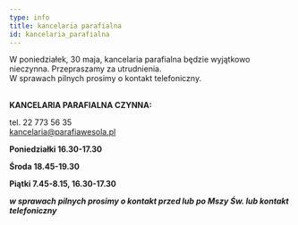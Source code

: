 ```yaml
---
type: info
title: kancelaria parafialna
id: kancelaria_parafialna
---
```

W poniedziałek, 30 maja, kancelaria parafialna będzie wyjątkowo nieczynna. Przepraszamy za utrudnienia. \
W sprawach pilnych prosimy o kontakt telefoniczny.

\
**KANCELARIA PARAFIALNA CZYNNA:**

tel. 22 773 56 35\
kancelaria@parafiawesola.pl

**Poniedziałki 16.30-17.30**

**Środa 18.45-19.30**

**Piątki 7.45-8.15, 16.30-17.30**

***w sprawach pilnych prosimy o kontakt przed lub po Mszy Św. lub kontakt telefoniczny***